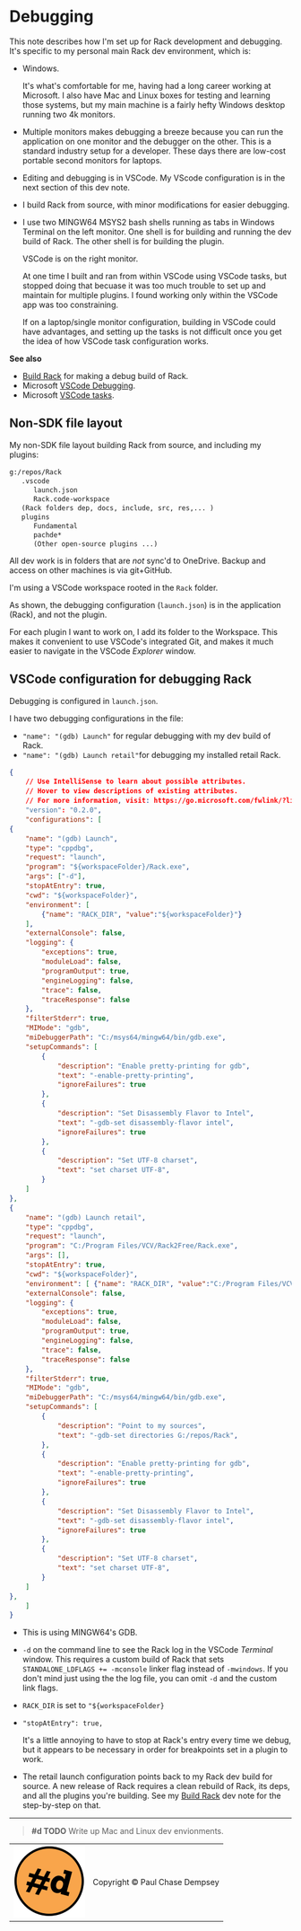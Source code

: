 # Debugging

This note describes how I'm set up for Rack development and debugging.
It's specific to my personal main Rack dev environment, which is:

- Windows.

  It's what's comfortable for me, having had a long career working at Microsoft.
  I also have Mac and Linux boxes for testing and learning those systems, but my main machine is a fairly hefty Windows desktop running two 4k monitors.

- Multiple monitors makes debugging a breeze because you can run the application on one monitor and the debugger on the other.
This is a standard industry setup for a developer. These days there are low-cost portable second monitors for laptops.

- Editing and debugging is in VSCode. My VScode configuration is in the next section of this dev note.

- I build Rack from source, with minor modifications for easier debugging.

- I use two MINGW64 MSYS2 bash shells running as tabs in Windows Terminal on the left monitor.
  One shell is for building and running the dev build of Rack.
  The other shell is for building the plugin.

  VSCode is on the right monitor.

  At one time I built and ran from within VSCode using VSCode tasks, but stopped doing that becuase it was too much trouble to set up and maintain for multiple plugins.
  I found working only within the VSCode app was too constraining.

  If on a laptop/single monitor configuration, building in VSCode could have advantages, and setting up the tasks is not difficult once you get the idea of how VSCode task configuration works.

**See also**

- [Build Rack](./build-rack.md#build-rack) for making a debug build of Rack.
- Microsoft [VSCode Debugging](https://code.visualstudio.com/docs/debugtest/debugging).
- Microsoft [VSCode tasks](https://code.visualstudio.com/docs/debugtest/tasks).

## Non-SDK file layout

My non-SDK file layout building Rack from source, and including my plugins:

```console
g:/repos/Rack
   .vscode
      launch.json
      Rack.code-workspace
   (Rack folders dep, docs, include, src, res,... )
   plugins
      Fundamental
      pachde*
      (Other open-source plugins ...)
```

All dev work is in folders that are _not_ sync'd to OneDrive. Backup and access on other machines is via git+GitHub.

I'm using a VSCode workspace rooted in the `Rack` folder.

As shown, the debugging configuration (`launch.json`) is in the application (Rack), and not the plugin.

For each plugin I want to work on, I add its folder to the Workspace.
This makes it convenient to use VSCode's integrated Git, and makes it much easier to navigate in the VSCode _Explorer_ window.

## VSCode configuration for debugging Rack

Debugging is configured in `launch.json`.

I have two debugging configurations in the file:

- `"name": "(gdb) Launch"` for regular debugging with my dev build of Rack.
- `"name": "(gdb) Launch retail"`for debugging my installed retail Rack.

```json
{
    // Use IntelliSense to learn about possible attributes.
    // Hover to view descriptions of existing attributes.
    // For more information, visit: https://go.microsoft.com/fwlink/?linkid=830387
    "version": "0.2.0",
    "configurations": [
{
    "name": "(gdb) Launch",
    "type": "cppdbg",
    "request": "launch",
    "program": "${workspaceFolder}/Rack.exe",
    "args": ["-d"],
    "stopAtEntry": true,
    "cwd": "${workspaceFolder}",
    "environment": [
        {"name": "RACK_DIR", "value":"${workspaceFolder}"}
    ],
    "externalConsole": false,
    "logging": {
        "exceptions": true,
        "moduleLoad": false,
        "programOutput": true,
        "engineLogging": false,
        "trace": false,
        "traceResponse": false
    },
    "filterStderr": true,
    "MIMode": "gdb",
    "miDebuggerPath": "C:/msys64/mingw64/bin/gdb.exe",
    "setupCommands": [
        {
            "description": "Enable pretty-printing for gdb",
            "text": "-enable-pretty-printing",
            "ignoreFailures": true
        },
        {
            "description": "Set Disassembly Flavor to Intel",
            "text": "-gdb-set disassembly-flavor intel",
            "ignoreFailures": true
        },
        {
            "description": "Set UTF-8 charset",
            "text": "set charset UTF-8",
        }
    ]
},
{
    "name": "(gdb) Launch retail",
    "type": "cppdbg",
    "request": "launch",
    "program": "C:/Program Files/VCV/Rack2Free/Rack.exe",
    "args": [],
    "stopAtEntry": true,
    "cwd": "${workspaceFolder}",
    "environment": [ {"name": "RACK_DIR", "value":"C:/Program Files/VCV/Rack2Free"} ],
    "externalConsole": false,
    "logging": {
        "exceptions": true,
        "moduleLoad": false,
        "programOutput": true,
        "engineLogging": false,
        "trace": false,
        "traceResponse": false
    },
    "filterStderr": true,
    "MIMode": "gdb",
    "miDebuggerPath": "C:/msys64/mingw64/bin/gdb.exe",
    "setupCommands": [
        {
            "description": "Point to my sources",
            "text": "-gdb-set directories G:/repos/Rack",
        },
        {
            "description": "Enable pretty-printing for gdb",
            "text": "-enable-pretty-printing",
            "ignoreFailures": true
        },
        {
            "description": "Set Disassembly Flavor to Intel",
            "text": "-gdb-set disassembly-flavor intel",
            "ignoreFailures": true
        },
        {
            "description": "Set UTF-8 charset",
            "text": "set charset UTF-8",
        }
    ]
},
    ]
}
```

- This is using MINGW64's GDB.

- `-d` on the command line to see the Rack log in the VSCode _Terminal_ window.
This requires a custom build of Rack that sets `STANDALONE_LDFLAGS += -mconsole` linker flag instead of `-mwindows`.
If you don't mind just using the the log file, you can omit `-d` and the custom link flags.

- `RACK_DIR` is set to `"${workspaceFolder}`

- `"stopAtEntry": true,`

  It's a little annoying to have to stop at Rack's entry every time we debug,
but it appears to be necessary in order for breakpoints set in a plugin to work.

- The retail launch configuration points back to my Rack dev build for source.
A new release of Rack requires a clean rebuild of Rack, its deps, and all the plugins you're building.
See my [Build Rack](./build-rack.md#build-rack) dev note for the step-by-step on that.

---

> **#d TODO** Write up Mac and Linux dev envionments.

| | |
|--|--|
| ![pachde (#d) logo](./assets/Logo.svg) | Copyright © Paul Chase Dempsey |
